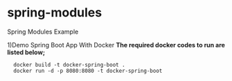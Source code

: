 # spring-modules
Spring Modules Example

1)Demo Spring Boot App With Docker
  **The required docker codes to run are listed below;**
```
  docker build -t docker-spring-boot . 
  docker run -d -p 8080:8080 -t docker-spring-boot
  ```
